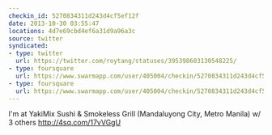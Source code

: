 ```yaml
---
checkin_id: 5270834311d243d4cf5ef12f
date: 2013-10-30 03:55:47
locations: 4d7e69cbd4ef6a31d9a96a3c
source: twitter
syndicated:
- type: twitter
  url: https://twitter.com/roytang/statuses/395398603130548225/
- type: foursquare
  url: https://www.swarmapp.com/user/405004/checkin/5270834311d243d4cf5ef12f?s=CxaIWkmll_AFhx27CmFr8z7DIOA&ref=tw
- type: foursquare
  url: https://www.swarmapp.com/user/405004/checkin/5270834311d243d4cf5ef12f?s=CxaIWkmll_AFhx27CmFr8z7DIOA&ref=tw
---
```


I'm at YakiMix Sushi &amp; Smokeless Grill (Mandaluyong City, Metro Manila) w/ 3 others http://4sq.com/17vVGgU